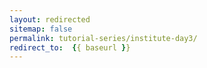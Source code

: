 ```yaml
---
layout: redirected
sitemap: false
permalink: tutorial-series/institute-day3/
redirect_to:  {{ baseurl }}
---
```


